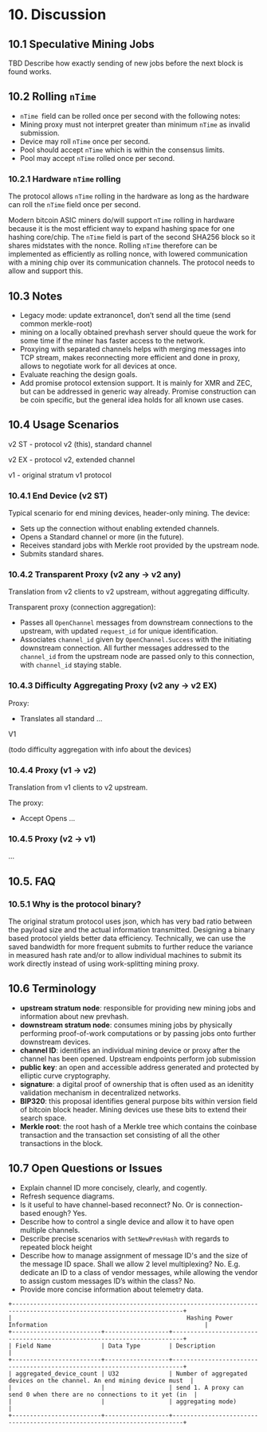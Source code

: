 # 10. Discussion
## 10.1 Speculative Mining Jobs
TBD Describe how exactly sending of new jobs before the next block is found works. 

## 10.2 Rolling `nTime`
- `nTime `field can be rolled once per second with the following notes:
- Mining proxy must not interpret greater than minimum `nTime` as invalid submission.
- Device may roll `nTime` once per second.
- Pool should accept `nTime` which is within the consensus limits.
- Pool may accept `nTime` rolled once per second.

### 10.2.1 Hardware `nTime` rolling
The protocol allows `nTime` rolling in the hardware as long as the hardware can roll the `nTime` field once per second.

Modern bitcoin ASIC miners do/will support `nTime` rolling in hardware because it is the most efficient way to expand hashing space for one hashing core/chip.
The `nTime` field is part of the second SHA256 block so it shares midstates with the nonce.
Rolling `nTime` therefore can be implemented as efficiently as rolling nonce, with lowered communication with a mining chip over its communication channels.
The protocol needs to allow and support this.

## 10.3 Notes
- Legacy mode: update extranonce1, don’t send all the time (send common merkle-root)
- mining on a locally obtained prevhash server should queue the work for some time if the miner has faster access to the network.
- Proxying with separated channels helps with merging messages into TCP stream, makes reconnecting more efficient and done in proxy, allows to negotiate work for all devices at once.
- Evaluate reaching the design goals.
- Add promise protocol extension support. It is mainly for XMR and ZEC, but can be addressed in generic way already.
  Promise construction can be coin specific, but the general idea holds for all known use cases.

## 10.4 Usage Scenarios
v2 ST - protocol v2 (this), standard channel

v2 EX - protocol v2, extended channel

v1 - original stratum v1 protocol

### 10.4.1 End Device (v2 ST)
Typical scenario for end mining devices, header-only mining.
The device:

- Sets up the connection without enabling extended channels.
- Opens a Standard channel or more (in the future).
- Receives standard jobs with Merkle root provided by the upstream node.
- Submits standard shares.

### 10.4.2 Transparent Proxy (v2 any -> v2 any)
Translation from v2 clients to v2 upstream, without aggregating difficulty.

Transparent proxy (connection aggregation):

- Passes all `OpenChannel` messages from downstream connections to the upstream, with updated `request_id` for unique identification.
- Associates `channel_id` given by `OpenChannel.Success` with the initiating downstream connection.
  All further messages addressed to the `channel_id` from the upstream node are passed only to this connection, with `channel_id` staying stable.

### 10.4.3 Difficulty Aggregating Proxy (v2 any -> v2 EX)
Proxy:
- Translates all standard ...

V1 

(todo difficulty aggregation with info about the devices)


### 10.4.4 Proxy (v1 -> v2)
Translation from v1 clients to v2 upstream. 

The proxy:
- Accept Opens ...


### 10.4.5 Proxy (v2 -> v1)
...


## 10.5. FAQ


### 10.5.1 Why is the protocol binary?
The original stratum protocol uses json, which has very bad ratio between the payload size and the actual information transmitted.
Designing a binary based protocol yields better data efficiency.
Technically, we can use the saved bandwidth for more frequent submits to further reduce the variance in measured hash rate and/or to allow individual machines to submit its work directly instead of using work-splitting mining proxy.

## 10.6 Terminology
- **upstream stratum node**: responsible for providing new mining jobs and information about new prevhash. 
- **downstream stratum node**: consumes mining jobs by physically performing proof-of-work computations or by passing jobs onto further downstream devices.
- **channel ID**: identifies an individual mining device or proxy after the channel has been opened. Upstream endpoints perform job submission 
- **public key**: an open and accessible address generated and protected by elliptic curve cryptography.
- **signature**: a digital proof of ownership that is often used as an idenitity validation mechanism in decentralized networks.
- **BIP320**: this proposal identifies general purpose bits within version field of bitcoin block header. Mining devices use these bits to extend their search space.
- **Merkle root**: the root hash of a Merkle tree which contains the coinbase transaction and the transaction set consisting of all the other transactions in the block.

## 10.7 Open Questions or Issues
- Explain channel ID more concisely, clearly, and cogently. 
- Refresh sequence diagrams.
- Is it useful to have channel-based reconnect? No. Or is connection-based enough? Yes.
- Describe how to control a single device and allow it to have open multiple channels. 
- Describe precise scenarios with `SetNewPrevHash` with regards to repeated block height
- Describe how to manage assignment of message ID's and the size of the message ID space. Shall we allow 2 level multiplexing? No.
  E.g. dedicate an ID to a class of vendor messages, while allowing the vendor to assign custom messages ID’s within the class? No.
- Provide more concise information about telemetry data.

```
+----------------------------------------------------------------------------------------------------------------------+
|                                                 Hashing Power Information                                            |
+-------------------------+------------------+-------------------------------------------------------------------------+
| Field Name              | Data Type        | Description                                                             |
+-------------------------+------------------+-------------------------------------------------------------------------+
| aggregated_device_count | U32              | Number of aggregated devices on the channel. An end mining device must  |
|                         |                  | send 1. A proxy can send 0 when there are no connections to it yet (in  | 
|                         |                  | aggregating mode) 																										   | 
+-------------------------+------------------+-------------------------------------------------------------------------+
```
